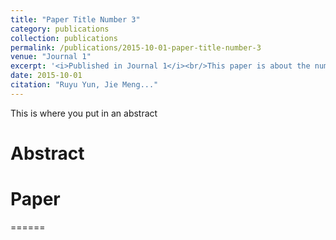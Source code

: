 ```yaml
---
title: "Paper Title Number 3"
category: publications
collection: publications
permalink: /publications/2015-10-01-paper-title-number-3
venue: "Journal 1"
excerpt: '<i>Published in Journal 1</i><br/>This paper is about the number 3. The number 4 is left for future work.'
date: 2015-10-01
citation: "Ruyu Yun, Jie Meng..."
---
```


This is where you put in an abstract

Abstract
======

Paper
======
======
